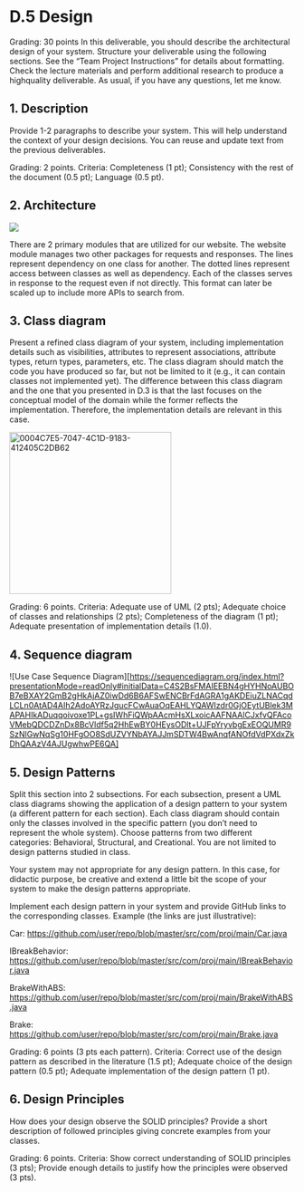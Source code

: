 # D.5 Design 

Grading: 30 points
In this deliverable, you should describe the architectural design of your system. Structure your
deliverable using the following sections. See the “Team Project Instructions” for details about
formatting. Check the lecture materials and perform additional research to produce a highquality deliverable. As usual, if you have any questions, let me know.

## 1. Description
Provide 1-2 paragraphs to describe your system. This will help understand the context of
your design decisions. You can reuse and update text from the previous deliverables.

Grading: 2 points. Criteria: Completeness (1 pt); Consistency with the rest of the document
(0.5 pt); Language (0.5 pt).

## 2. Architecture
<img src="https://embed.creately.com/SCGjchatV2v?token=DxdHuFjABrxW0R2A&type=svg">

There are 2 primary modules that are utilized for our website. The website module manages two other packages for requests and responses. The lines represent dependency on one class for another. The dotted lines represent access between classes as well as dependency. Each of the classes serves in response to the request even if not directly. This format can later be scaled up to include more APIs to search from.

## 3. Class diagram
Present a refined class diagram of your system, including implementation details such as
visibilities, attributes to represent associations, attribute types, return types, parameters, etc.
The class diagram should match the code you have produced so far, but not be limited to it
(e.g., it can contain classes not implemented yet).
The difference between this class diagram and the one that you presented in D.3 is that the
last focuses on the conceptual model of the domain while the former reflects the
implementation. Therefore, the implementation details are relevant in this case.

<img width="286" alt="0004C7E5-7047-4C1D-9183-412405C2DB62" src="https://user-images.githubusercontent.com/75430495/126856654-fdd2fa6f-b36c-4722-a8f4-cc0f7b1f2362.png">

Grading: 6 points. Criteria: Adequate use of UML (2 pts); Adequate choice of classes and
relationships (2 pts); Completeness of the diagram (1 pt); Adequate presentation of
implementation details (1.0).

## 4. Sequence diagram
![Use Case Sequence Diagram][https://sequencediagram.org/index.html?presentationMode=readOnly#initialData=C4S2BsFMAIEEBN4gHYHNoAUBOB7eBXAY2GmB2gHkAjAZ0iwDd6B6AFSwENCBrFdAGRA1gAKDEiuZLNACqdLCLn0AtAD4AIh2AdoAYRzJgucFCwAuaOqEAHLYQAWIzdr0GjOEytUBlek3MAPAHIkADuqqoivoxe1PL+gsIWhFiQWpAAcmHsXLxoicAAFNAAlCJxfvQFAcoVMebQDCDZnDx8BcVldf5q2HhEwBY0HEysODlt+UJFpYryvbgExEOQUMR9SzNlGwNqSg10HFgOO8SdUZVYNbAYAJJmSDTW4BwAnqfANOfdVdPXdxZkDhQAAzV4AJUgwhwPE6QA]

## 5. Design Patterns
Split this section into 2 subsections. For each subsection, present a UML class diagrams
showing the application of a design pattern to your system (a different pattern for each
section). Each class diagram should contain only the classes involved in the specific pattern
(you don’t need to represent the whole system). Choose patterns from two different
categories: Behavioral, Structural, and Creational. You are not limited to design patterns
studied in class.

Your system may not appropriate for any design pattern. In this case, for didactic purpose, be
creative and extend a little bit the scope of your system to make the design patterns
appropriate.

Implement each design pattern in your system and provide GitHub links to the
corresponding classes. Example (the links are just illustrative):

Car: https://github.com/user/repo/blob/master/src/com/proj/main/Car.java

IBreakBehavior: https://github.com/user/repo/blob/master/src/com/proj/main/IBreakBehavior.java

BrakeWithABS: https://github.com/user/repo/blob/master/src/com/proj/main/BrakeWithABS.java

Brake: https://github.com/user/repo/blob/master/src/com/proj/main/Brake.java

Grading: 6 points (3 pts each pattern). Criteria: Correct use of the design pattern as described
in the literature (1.5 pt); Adequate choice of the design pattern (0.5 pt); Adequate
implementation of the design pattern (1 pt).

## 6. Design Principles
How does your design observe the SOLID principles? Provide a short description of followed
principles giving concrete examples from your classes.

Grading: 6 points. Criteria: Show correct understanding of SOLID principles (3 pts); Provide
enough details to justify how the principles were observed (3 pts).
